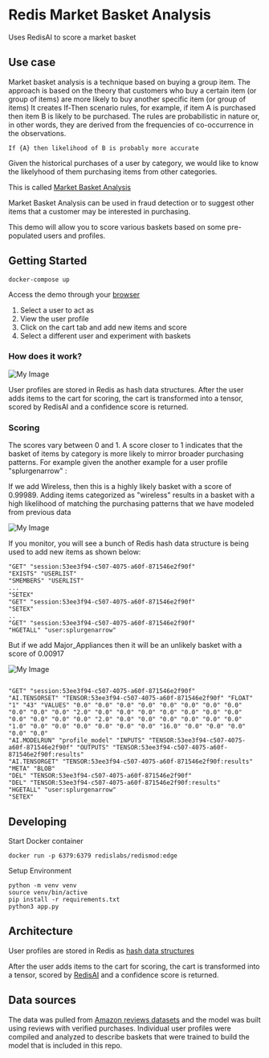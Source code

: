 # Redis Market Basket Analysis

Uses RedisAI to score a market basket

## Use case

Market basket analysis is a technique based on buying a group item. The approach is based on the theory that customers who buy a certain item (or group of items) are more likely to buy another specific item (or group of items) It creates If-Then scenario rules, for example, if item A is purchased then item B is likely to be purchased. The rules are probabilistic in nature or, in other words, they are derived from the frequencies of co-occurrence in the observations.

```If {A} then likelihood of B is probably more accurate```

Given the historical purchases of a user by category, we would like to know the likelyhood of them purchasing items from other categories.

This is called [Market Basket Analysis](https://smartbridge.com/market-basket-analysis-101/)

Market Basket Analysis can be used in fraud detection or to suggest other items that a customer may be interested in purchasing.

This demo will allow you to score various baskets based on some pre-populated users and profiles.

## Getting Started

```
docker-compose up
```

Access the demo through your [browser](http://localhost:8080)

1) Select a user to act as
2) View the user profile
3) Click on the cart tab and add new items and score
4) Select a different user and experiment with baskets

### How does it work?

![My Image](redis-market-basket-analysis.png)

User profiles are stored in Redis as hash data structures. After the user adds items to the cart for scoring, the cart is transformed into a tensor, scored by RedisAI and a confidence score is returned.
 
### Scoring
The scores vary between 0 and 1.  A score closer to 1 indicates that the basket of items by category is more likely to mirror broader purchasing patterns. For example given the another example for a user profile "splurgenarrow" :

 
If we add Wireless, then this is a highly likely basket with a score of 0.99989. Adding items categorized as "wireless" results in a basket with a high likelihood of matching the purchasing patterns that we have modeled from previous data

![My Image](redis-market-basket-analysis-1.png)

If you monitor, you will see a bunch of Redis hash data structure is being used to add new items as shown below:
 
```
"GET" "session:53ee3f94-c507-4075-a60f-871546e2f90f"
"EXISTS" "USERLIST"
"SMEMBERS" "USERLIST"
...
"SETEX" 
"GET" "session:53ee3f94-c507-4075-a60f-871546e2f90f"
"SETEX" 
..
"GET" "session:53ee3f94-c507-4075-a60f-871546e2f90f"
"HGETALL" "user:splurgenarrow"
```
But if we add Major_Appliances then it will be an unlikely basket with a score of 0.00917

![My Image](redis-market-basket-analysis-2.png)

```

"GET" "session:53ee3f94-c507-4075-a60f-871546e2f90f"
"AI.TENSORSET" "TENSOR:53ee3f94-c507-4075-a60f-871546e2f90f" "FLOAT" "1" "43" "VALUES" "0.0" "0.0" "0.0" "0.0" "0.0" "0.0" "0.0" "0.0" "0.0" "0.0" "0.0" "2.0" "0.0" "0.0" "0.0" "0.0" "0.0" "0.0" "0.0" "0.0" "0.0" "0.0" "0.0" "2.0" "0.0" "0.0" "0.0" "0.0" "0.0" "0.0" "1.0" "0.0" "0.0" "0.0" "0.0" "0.0" "0.0" "16.0" "0.0" "0.0" "0.0" "0.0" "0.0"
"AI.MODELRUN" "profile_model" "INPUTS" "TENSOR:53ee3f94-c507-4075-a60f-871546e2f90f" "OUTPUTS" "TENSOR:53ee3f94-c507-4075-a60f-871546e2f90f:results"
"AI.TENSORGET" "TENSOR:53ee3f94-c507-4075-a60f-871546e2f90f:results" "META" "BLOB"
"DEL" "TENSOR:53ee3f94-c507-4075-a60f-871546e2f90f"
"DEL" "TENSOR:53ee3f94-c507-4075-a60f-871546e2f90f:results"
"HGETALL" "user:splurgenarrow"
"SETEX" 
```


 
 


## Developing

Start Docker container

```
docker run -p 6379:6379 redislabs/redismod:edge
```

Setup Environment

```
python -m venv venv
source venv/bin/active
pip install -r requirements.txt
python3 app.py
```

## Architecture

User profiles are stored in Redis as [hash data structures](https://redis.io/commands#hash)

After the user adds items to the cart for scoring, the cart is transformed into a tensor, scored by [RedisAI](https://redisai.io) and a confidence score is returned.

## Data sources

The data was pulled from [Amazon reviews datasets](https://s3.amazonaws.com/amazon-reviews-pds/readme.html) and the model was built using reviews with verified purchases.  Individual user profiles were compiled and analyzed to describe baskets that were trained to build the model that is included in this repo.
